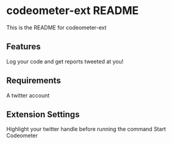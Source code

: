 # codeometer-ext README

This is the README for codeometer-ext

## Features

Log your code and get reports tweeted at you!

## Requirements

A twitter account

## Extension Settings

Highlight your twitter handle before running the command Start Codeometer